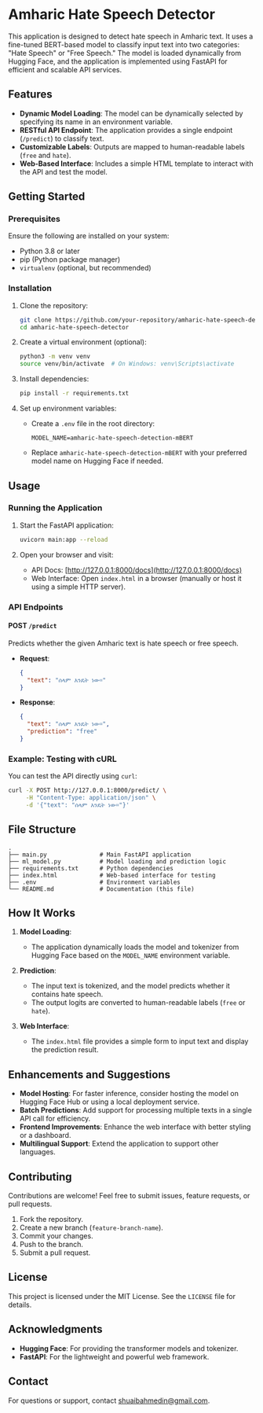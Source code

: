 # Amharic Hate Speech Detector

This application is designed to detect hate speech in Amharic text. It uses a fine-tuned BERT-based model to classify input text into two categories: "Hate Speech" or "Free Speech." The model is loaded dynamically from Hugging Face, and the application is implemented using FastAPI for efficient and scalable API services.

## Features

- **Dynamic Model Loading**: The model can be dynamically selected by specifying its name in an environment variable.
- **RESTful API Endpoint**: The application provides a single endpoint (`/predict`) to classify text.
- **Customizable Labels**: Outputs are mapped to human-readable labels (`free` and `hate`).
- **Web-Based Interface**: Includes a simple HTML template to interact with the API and test the model.


## Getting Started

### Prerequisites

Ensure the following are installed on your system:

- Python 3.8 or later
- pip (Python package manager)
- `virtualenv` (optional, but recommended)

### Installation

1. Clone the repository:
   ```bash
   git clone https://github.com/your-repository/amharic-hate-speech-detector.git
   cd amharic-hate-speech-detector
   ```

2. Create a virtual environment (optional):
   ```bash
   python3 -m venv venv
   source venv/bin/activate  # On Windows: venv\Scripts\activate
   ```

3. Install dependencies:
   ```bash
   pip install -r requirements.txt
   ```

4. Set up environment variables:
   - Create a `.env` file in the root directory:
     ```env
     MODEL_NAME=amharic-hate-speech-detection-mBERT
     ```
   - Replace `amharic-hate-speech-detection-mBERT` with your preferred model name on Hugging Face if needed.


## Usage

### Running the Application

1. Start the FastAPI application:
   ```bash
   uvicorn main:app --reload
   ```

2. Open your browser and visit:
   - API Docs: [http://127.0.0.1:8000/docs](http://127.0.0.1:8000/docs)
   - Web Interface: Open `index.html` in a browser (manually or host it using a simple HTTP server).


### API Endpoints

#### **POST** `/predict`

Predicts whether the given Amharic text is hate speech or free speech.

- **Request**:
  ```json
  {
    "text": "ሰላም እንዴት ነው።"
  }
  ```

- **Response**:
  ```json
  {
    "text": "ሰላም እንዴት ነው።",
    "prediction": "free"
  }
  ```


### Example: Testing with cURL

You can test the API directly using `curl`:

```bash
curl -X POST http://127.0.0.1:8000/predict/ \
     -H "Content-Type: application/json" \
     -d '{"text": "ሰላም እንዴት ነው።"}'
```

## File Structure

```
.
├── main.py               # Main FastAPI application
├── ml_model.py           # Model loading and prediction logic
├── requirements.txt      # Python dependencies
├── index.html            # Web-based interface for testing
├── .env                  # Environment variables
└── README.md             # Documentation (this file)
```


## How It Works

1. **Model Loading**:
   - The application dynamically loads the model and tokenizer from Hugging Face based on the `MODEL_NAME` environment variable.

2. **Prediction**:
   - The input text is tokenized, and the model predicts whether it contains hate speech.
   - The output logits are converted to human-readable labels (`free` or `hate`).

3. **Web Interface**:
   - The `index.html` file provides a simple form to input text and display the prediction result.


## Enhancements and Suggestions

- **Model Hosting**: For faster inference, consider hosting the model on Hugging Face Hub or using a local deployment service.
- **Batch Predictions**: Add support for processing multiple texts in a single API call for efficiency.
- **Frontend Improvements**: Enhance the web interface with better styling or a dashboard.
- **Multilingual Support**: Extend the application to support other languages.


## Contributing

Contributions are welcome! Feel free to submit issues, feature requests, or pull requests.

1. Fork the repository.
2. Create a new branch (`feature-branch-name`).
3. Commit your changes.
4. Push to the branch.
5. Submit a pull request.


## License

This project is licensed under the MIT License. See the `LICENSE` file for details.


## Acknowledgments

- **Hugging Face**: For providing the transformer models and tokenizer.
- **FastAPI**: For the lightweight and powerful web framework.


## Contact

For questions or support, contact [shuaibahmedin@gmail.com](mailto:shuaibahmedin@gmail.com).
